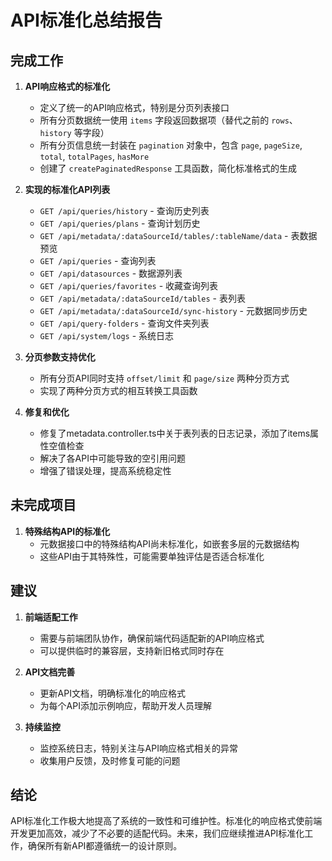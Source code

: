 # API标准化总结报告

## 完成工作

1. **API响应格式的标准化**
   - 定义了统一的API响应格式，特别是分页列表接口
   - 所有分页数据统一使用 `items` 字段返回数据项（替代之前的 `rows`、`history` 等字段）
   - 所有分页信息统一封装在 `pagination` 对象中，包含 `page`, `pageSize`, `total`, `totalPages`, `hasMore`
   - 创建了 `createPaginatedResponse` 工具函数，简化标准格式的生成

2. **实现的标准化API列表**
   - `GET /api/queries/history` - 查询历史列表
   - `GET /api/queries/plans` - 查询计划历史
   - `GET /api/metadata/:dataSourceId/tables/:tableName/data` - 表数据预览
   - `GET /api/queries` - 查询列表
   - `GET /api/datasources` - 数据源列表
   - `GET /api/queries/favorites` - 收藏查询列表
   - `GET /api/metadata/:dataSourceId/tables` - 表列表
   - `GET /api/metadata/:dataSourceId/sync-history` - 元数据同步历史
   - `GET /api/query-folders` - 查询文件夹列表
   - `GET /api/system/logs` - 系统日志

3. **分页参数支持优化**
   - 所有分页API同时支持 `offset/limit` 和 `page/size` 两种分页方式
   - 实现了两种分页方式的相互转换工具函数

4. **修复和优化**
   - 修复了metadata.controller.ts中关于表列表的日志记录，添加了items属性空值检查
   - 解决了各API中可能导致的空引用问题
   - 增强了错误处理，提高系统稳定性

## 未完成项目

1. **特殊结构API的标准化**
   - 元数据接口中的特殊结构API尚未标准化，如嵌套多层的元数据结构
   - 这些API由于其特殊性，可能需要单独评估是否适合标准化

## 建议

1. **前端适配工作**
   - 需要与前端团队协作，确保前端代码适配新的API响应格式
   - 可以提供临时的兼容层，支持新旧格式同时存在

2. **API文档完善**
   - 更新API文档，明确标准化的响应格式
   - 为每个API添加示例响应，帮助开发人员理解

3. **持续监控**
   - 监控系统日志，特别关注与API响应格式相关的异常
   - 收集用户反馈，及时修复可能的问题

## 结论

API标准化工作极大地提高了系统的一致性和可维护性。标准化的响应格式使前端开发更加高效，减少了不必要的适配代码。未来，我们应继续推进API标准化工作，确保所有新API都遵循统一的设计原则。